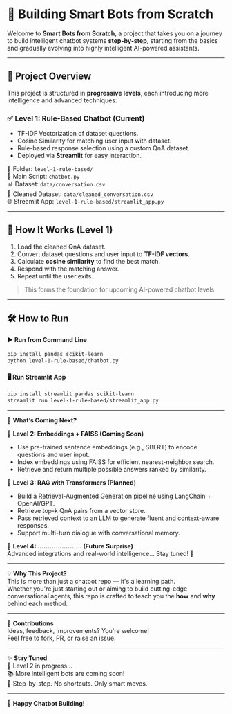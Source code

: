 # 🧠 Building Smart Bots from Scratch

Welcome to **Smart Bots from Scratch**, a project that takes you on a journey to build intelligent chatbot systems **step-by-step**, starting from the basics and gradually evolving into highly intelligent AI-powered assistants.

---

## 🚀 Project Overview

This project is structured in **progressive levels**, each introducing more intelligence and advanced techniques:

### ✅ Level 1: Rule-Based Chatbot (Current)

- TF-IDF Vectorization of dataset questions.
- Cosine Similarity for matching user input with dataset.
- Rule-based response selection using a custom QnA dataset.
- Deployed via **Streamlit** for easy interaction.

📁 Folder: `level-1-rule-based/`  
🧠 Main Script: `chatbot.py`  
📊 Dataset: `data/conversation.csv`  
🧹 Cleaned Dataset: `data/cleaned_conversation.csv`  
🌐 Streamlit App: `level-1-rule-based/streamlit_app.py`

---

## 🔧 How It Works (Level 1)

1. Load the cleaned QnA dataset.  
2. Convert dataset questions and user input to **TF-IDF vectors**.  
3. Calculate **cosine similarity** to find the best match.  
4. Respond with the matching answer.  
5. Repeat until the user exits.  

> This forms the foundation for upcoming AI-powered chatbot levels.

---

## 🛠️ How to Run

#### ▶️ Run from Command Line
```bash
pip install pandas scikit-learn
python level-1-rule-based/chatbot.py
```

#### 🖥️ Run Streamlit App
```bash
pip install streamlit pandas scikit-learn
streamlit run level-1-rule-based/streamlit_app.py
```

---

🌱 **What’s Coming Next?**

🔹 **Level 2: Embeddings + FAISS (Coming Soon)**  
- Use pre-trained sentence embeddings (e.g., SBERT) to encode questions and user input.  
- Index embeddings using FAISS for efficient nearest-neighbor search.  
- Retrieve and return multiple possible answers ranked by similarity.

🔹 **Level 3: RAG with Transformers (Planned)**  
- Build a Retrieval-Augmented Generation pipeline using LangChain + OpenAI/GPT.  
- Retrieve top-k QnA pairs from a vector store.  
- Pass retrieved context to an LLM to generate fluent and context-aware responses.  
- Support multi-turn dialogue with conversational memory.

🔹 **Level 4: ...................... (Future Surprise)**  
Advanced integrations and real-world intelligence... Stay tuned! 👀

---

💡 **Why This Project?**  
This is more than just a chatbot repo — it's a learning path.  
Whether you're just starting out or aiming to build cutting-edge conversational agents, this repo is crafted to teach you the **how** and **why** behind each method.

---

🤝 **Contributions**  
Ideas, feedback, improvements? You're welcome!  
Feel free to fork, PR, or raise an issue.

---

✨ **Stay Tuned**  
🚧 Level 2 in progress...  
📚 More intelligent bots are coming soon!  
🎯 Step-by-step. No shortcuts. Only smart moves.

---

💬 **Happy Chatbot Building!**